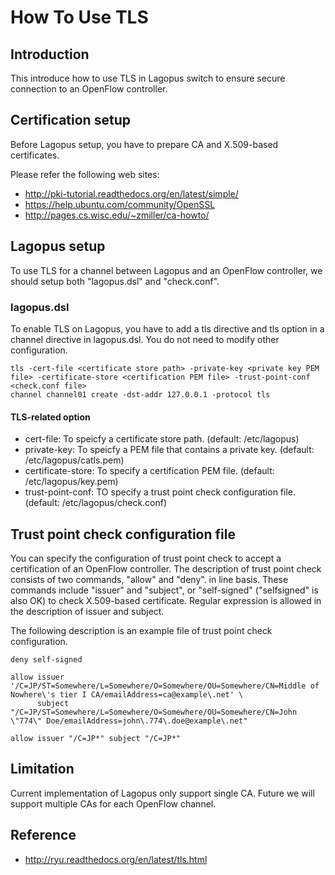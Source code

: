 <!-- -*- mode: markdown ; coding: us-ascii-dos -*- -->

How To Use TLS 
======================================

Introduction
------------
This introduce how to use TLS in Lagopus switch to ensure secure
connection to an OpenFlow controller.

Certification setup
---------------------------
Before Lagopus setup, you have to prepare CA and X.509-based certificates.

Please refer the following web sites:

* http://pki-tutorial.readthedocs.org/en/latest/simple/
* https://help.ubuntu.com/community/OpenSSL
* http://pages.cs.wisc.edu/~zmiller/ca-howto/

Lagopus setup
---------------------------
To use TLS for a channel between Lagopus and an OpenFlow controller,
we should setup both "lagopus.dsl" and "check.conf".

### lagopus.dsl
To enable TLS on Lagopus, you have to add a tls directive and
tls option in a channel directive in lagopus.dsl.
You do not need to modify other configuration.

```
tls -cert-file <certificate store path> -private-key <private key PEM file> -certificate-store <certification PEM file> -trust-point-conf <check.conf file>
channel channel01 create -dst-addr 127.0.0.1 -protocol tls
```

#### TLS-related option

* cert-file:
  To speicfy a certificate store path. (default: /etc/lagopus)
* private-key: To speicfy a PEM file that contains a private key. (default: /etc/lagopus/catls.pem)
* certificate-store: To specify a certification PEM file. (default: /etc/lagopus/key.pem)
* trust-point-conf: TO specify a trust point check configuration file. (default: /etc/lagopus/check.conf)

## Trust point check configuration file

You can specify the configuration of trust point check to accept a certification of an OpenFlow controller.
The description of trust point check consists of two commands, "allow" and "deny". in line basis. 
These commands include "issuer" and "subject", or "self-signed"
("selfsigned" is also OK) to check X.509-based certificate.
Regular expression is allowed in the description of issuer and subject.

The following description is an example file of trust point check configuration.

```
deny self-signed

allow issuer '/C=JP/ST=Somewhere/L=Somewhere/O=Somewhere/OU=Somewhere/CN=Middle of Nowhere\'s tier I CA/emailAddress=ca@example\.net' \
      subject "/C=JP/ST=Somewhere/L=Somewhere/O=Somewhere/OU=Somewhere/CN=John \"774\" Doe/emailAddress=john\.774\.doe@example\.net"

allow issuer "/C=JP*" subject "/C=JP*"
```

Limitation
------------
Current implementation of Lagopus only support single CA.
Future we will support multiple CAs for each OpenFlow channel.

Reference
------------
* http://ryu.readthedocs.org/en/latest/tls.html

